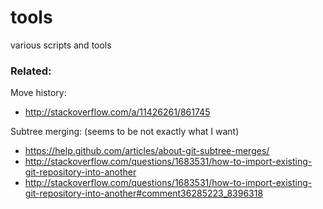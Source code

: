 # tools
various scripts and tools


### Related:

Move history:
- http://stackoverflow.com/a/11426261/861745

Subtree merging: (seems to be not exactly what I want)
- https://help.github.com/articles/about-git-subtree-merges/
- http://stackoverflow.com/questions/1683531/how-to-import-existing-git-repository-into-another
- http://stackoverflow.com/questions/1683531/how-to-import-existing-git-repository-into-another#comment36285223_8396318
